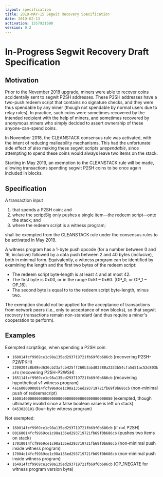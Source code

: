 ```yaml
---
layout: specification
title: 2019-MAY-15 Segwit Recovery Specification
date: 2019-02-13
activation: 1557921600
version: 0.2
---
```


In-Progress Segwit Recovery Draft Specification
===============================================

## Motivation
Prior to the [November 2018 upgrade](2018-nov-upgrade.md), miners were able to recover coins accidentally sent to segwit P2SH addresses. These P2SH addresses have a two-push redeem script that contains no signature checks, and they were thus spendable by any miner (though not spendable by normal users due to relay rules). In practice, such coins were sometimes recovered by the intended recipient with the help of miners, and sometimes recovered by anonymous miners who simply decided to assert ownership of these anyone-can-spend coins.

In November 2018, the CLEANSTACK consensus rule was activated, with the intent of reducing malleability mechanisms. This had the unfortunate side effect of also making these segwit scripts *unspendable*, since attempting to spend these coins would always leave two items on the stack.

Starting in May 2019, an exemption to the CLEANSTACK rule will be made, allowing transactions spending segwit P2SH coins to be once again included in blocks.

## Specification
A transaction input
1. that spends a P2SH coin; and
2. where the scriptSig only pushes a single item—the redeem script—onto the stack; and
3. where the redeem script is a witness program;

shall be exempted from the CLEANSTACK rule under the consensus rules to be activated in May 2019.

A witness program has a 1-byte push opcode (for a number between 0 and 16, inclusive) followed by a data push between 2 and 40 bytes (inclusive), both in minimal form.
Equivalently, a witness program can be identified by examining the length and the first two bytes of the redeem script:
* The redeem script byte-length is at least 4 and at most 42.
* The first byte is 0x00, or in the range 0x51 – 0x60. (OP_0, or OP_1 – OP_16).
* The second byte is equal to to the redeem script byte-length, minus two.

The exemption should not be applied for the acceptance of transactions from network peers (i.e., only to acceptance of new blocks), so that segwit recovery transactions remain non-standard (and thus require a miner's cooperation to perform).

## Examples

Exempted scriptSigs, when spending a P2SH coin:

* `160014fcf9969ce1c98a135ed293719721fb69f0b686cb` (recovering P2SH-P2WPKH)
* `220020fc8b08ed636cb23afcb425ff260b3abd03380a2333b54cfa5d51ac52d803baf4` (recovering P2SH-P2WSH)
* `165114fcf9969ce1c98a135ed293719721fb69f0b686cb` (recovering hypothetical v1 witness program)
* `4e160000000014fcf9969ce1c98a135ed293719721fb69f0b686cb` (non-minimal push of redeemscript)
* `1600140000000000000000000000000000000000000080` (exempted, though ultimately invalid since a false boolean value is left on stack)
* `0453020101` (four-byte witness program)

Not exempted:

* `160014fcf9969ce1c98a135ed293719721fb69f0b686cb` (if not P2SH)
* `00160014fcf9969ce1c98a135ed293719721fb69f0b686cb` (pushes two items on stack)
* `17010014fcf9969ce1c98a135ed293719721fb69f0b686cb` (non-minimal push inside witness program)
* `17004c14fcf9969ce1c98a135ed293719721fb69f0b686cb` (non-minimal push inside witness program)
* `164914fcf9969ce1c98a135ed293719721fb69f0b686cb` (OP_1NEGATE for witness program version byte)
